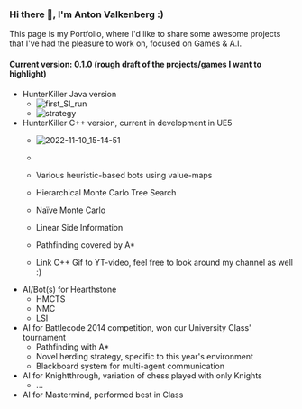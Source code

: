 ### Hi there 👋, I'm Anton Valkenberg :)
This page is my Portfolio, where I'd like to share some awesome projects that I've had the pleasure to work on, focused on Games & A.I.

#### Current version: 0.1.0 (rough draft of the projects/games I want to highlight)

- HunterKiller Java version
	- ![first_SI_run](https://user-images.githubusercontent.com/15450200/203542040-3a92d078-6c39-42bb-93a0-a5f8559c5aee.gif)
	- ![strategy](https://user-images.githubusercontent.com/15450200/203542000-09d5c87c-ddb3-43c3-9eb2-ee831ae48d20.png)
- HunterKiller C++ version, current in development in UE5
	- ![2022-11-10_15-14-51](https://user-images.githubusercontent.com/15450200/203542955-03f342dc-f5f6-4bc9-96fc-0c613aa3dd1f.gif)
	- <insert UE5 screenshot>
	- Various heuristic-based bots using value-maps
	- Hierarchical Monte Carlo Tree Search
	- Naïve Monte Carlo
	- Linear Side Information
	- Pathfinding covered by A*

	- Link C++ Gif to YT-video, feel free to look around my channel as well :)
- AI/Bot(s) for Hearthstone
	- HMCTS
	- NMC
	- LSI
- AI for Battlecode 2014 competition, won our University Class' tournament
	- Pathfinding with A*
	- Novel herding strategy, specific to this year's environment
	- Blackboard system for multi-agent communication
- AI for Knightthrough, variation of chess played with only Knights
	- ...
- AI for Mastermind, performed best in Class
